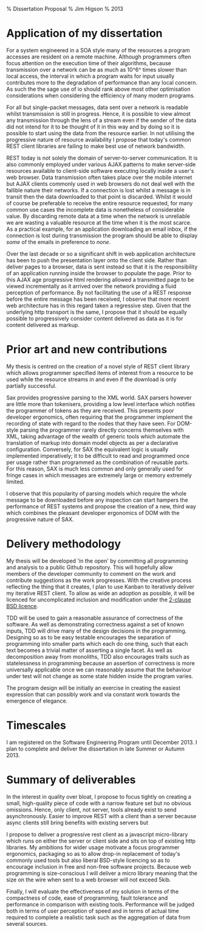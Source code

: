 % Dissertation Proposal
% Jim Higson
% 2013

Application of my dissertation
==============================

For a system engineered in a SOA style many of the resources a program
accesses are resident on a remote machine. Although programmers often
focus attention on the execution time of their algorithms, because
transmission over a network can be as much as 10^6^ times slower than
local access, the interval in which a program waits for input usually
contributes more to the degradation of performance than any local
concern. As such the the sage use of io should rank above most other
optimisation considerations when considering the efficiency of many
modern programs.

For all but single-packet messages, data sent over a network is readable
whilst transmission is still in progress. Hence, it is possible to view
almost any transmission through the lens of a stream even if the sender
of the data did not intend for it to be thought of it in this way and by
doing so it is possible to start using the data from the resource
earlier. In not utilising the progressive nature of resource
availability I propose that today's common REST client libraries are
failing to make best use of network bandwidth.

REST today is not solely the domain of server-to-server communication.
It is also commonly employed under various AJAX patterns to make
server-side resources available to client-side software executing
locally inside a user's web browser. Data transmission often takes place
over the mobile internet but AJAX clients commonly used in web browsers
do not deal well with the fallible nature their networks. If a
connection is lost whilst a message is in transit then the data
downloaded to that point is discarded. Whilst it would of course be
preferable to receive the entire resource requested, for many common use
cases the incomplete data is nonetheless of considerable value. By
discarding remote data at a time when the network is unreliable we are
wasting a valuable resource at the time when it is the most scarce. As a
practical example, for an application downloading an email inbox, if the
connection is lost during transmission the program should be able to
display *some* of the emails in preference to *none*.

Over the last decade or so a significant shift in web application
architecture has been to push the presentation layer onto the client
side. Rather than deliver pages to a browser, data is sent instead so
that it is the responsibility of an application running inside the
browser to populate the page. Prior to this AJAX age progressive html
rendering allowed a transmitted page to be viewed incrementally as it
arrived over the network providing a fluid perception of performance. By
not facilitating the use of a REST response before the entire message
has been received, I observe that more recent web architecture has in
this regard taken a regressive step. Given that the underlying http
transport is the same, I propose that it should be equally possible to
progressively consider content delivered as data as it is for content
delivered as markup.

Prior art and new contributions
===============================

My thesis is centred on the creation of a novel style of REST client
library which allows programmer specified items of interest from a
resource to be used while the resource streams in and even if the
download is only partially successful.

Sax provides progressive parsing to the XML world. SAX parsers however
are little more than tokenisers, providing a low level interface which
notifies the programmer of tokens as they are received. This presents
poor developer ergonomics, often requiring that the programmer implement
the recording of state with regard to the nodes that they have seen. For
DOM-style parsing the programmer rarely directly concerns themselves
with XML, taking advantage of the wealth of generic tools which automate
the translation of markup into domain model objects as per a declarative
configuration. Conversely, for SAX the equivalent logic is usually
implemented imperatively; it to be difficult to read and programmed once
per usage rather than programmed as the combination of reusable parts.
For this reason, SAX is much less common and only generally used for
fringe cases in which messages are extremely large or memory extremely
limited.

I observe that this popularity of parsing models which require the whole
message to be downloaded before any inspection can start hampers the
performance of REST systems and propose the creation of a new, third way
which combines the pleasant developer ergonomics of DOM with the
progressive nature of SAX.

Delivery methodology
====================

My thesis will be developed 'in the open' by committing all programming
and analysis to a public Github repository. This will hopefully allow
members of the developer community to comment on the work and contribute
suggestions as the work progresses. With the creative process reflecting
the thing that it creates, I plan to use Kanban to iteratively deliver
my iterative REST client. To allow as wide an adoption as possible, it
will be licenced for uncomplicated inclusion and modification under the
[2-clause BSD licence](http://opensource.org/licenses/BSD-2-Clause).

TDD will be used to gain a reasonable assurance of correctness of the
software. As well as demonstrating correctness against a set of known
inputs, TDD will drive many of the design decisions in the programming.
Designing so as to be easy testable encourages the separation of
programming into smaller parts which each do one thing, such that each
text becomes a trivial matter of asserting a single facet. As well as
decomposition away from monoliths, TDD also encourages traits such as
statelessness in programming because an assertion of correctness is more
universally applicable once we can reasonably assume that the behaviour
under test will not change as some state hidden inside the program
varies.

The program design will be initially an exercise in creating the easiest
expression that can possibly work and via constant work towards the
emergence of elegance.

Timescales
==========

I am registered on the Software Engineering Program until December 2013.
I plan to complete and deliver the dissertation in late Summer or Autumn
2013.

Summary of deliverables
=======================

In the interest in quality over bloat, I propose to focus tightly on
creating a small, high-quality piece of code with a narrow feature set
but no obvious omissions. Hence, only client, not server, tools already
exist to send asynchronously. Easier to improve REST with a client than
a server because async clients still bring benefits with existing
servers but

I propose to deliver a progressive rest client as a javascript
micro-library which runs on either the server or client side and sits on
top of existing http libraries. My ambitions for wider usage motivate a
focus programmer ergonomics, packaging so as to allow drop-in
replacement of today's commonly used tools but also liberal BSD-style
licencing so as to encourage inclusion in free and non-free software
projects. Because web programming is size-conscious I will deliver a
micro library meaning that the size on the wire when sent to a web
browser will not exceed 5kib.

Finally, I will evaluate the effectiveness of my solution in terms of
the compactness of code, ease of programming, fault tolerance and
performance in comparison with existing tools. Performance will be
judged both in terms of user perception of speed and in terms of actual
time required to complete a realistic task such as the aggregation of
data from several sources.

